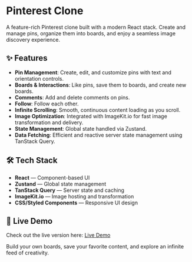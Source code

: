 # Pinterest Clone

A feature-rich Pinterest clone built with a modern React stack. Create and manage pins, organize them into boards, and enjoy a seamless image discovery experience.

## ✨ Features

- **Pin Management**: Create, edit, and customize pins with text and orientation controls.
- **Boards & Interactions**: Like pins, save them to boards, and create new boards.
- **Comments**: Add and delete comments on pins.
- **Follow**: Follow each other.
- **Infinite Scrolling**: Smooth, continuous content loading as you scroll.
- **Image Optimization**: Integrated with ImageKit.io for fast image transformation and delivery.
- **State Management**: Global state handled via Zustand.
- **Data Fetching**: Efficient and reactive server state management using TanStack Query.

## 🛠 Tech Stack

- **React** — Component-based UI
- **Zustand** — Global state management
- **TanStack Query** — Server state and caching
- **ImageKit.io** — Image hosting and transformation
- **CSS/Styled Components** — Responsive UI design

## 🔗 Live Demo

Check out the live version here: [Live Demo](https://pinterest-lilac-gamma.vercel.app/)

Build your own boards, save your favorite content, and explore an infinite feed of creativity.
